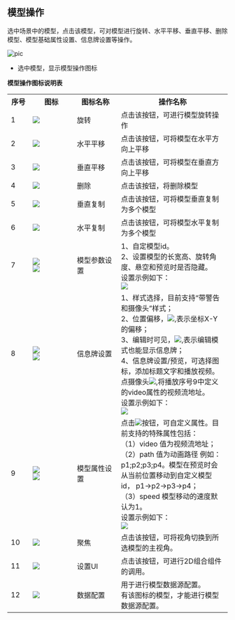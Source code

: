 ##  模型操作

选中场景中的模型，点击该模型，可对模型进行旋转、水平平移、垂直平移、删除模型、模型基础属性设置、信息牌设置等操作。

![pic](/images/view/3D/4.png)
- 选中模型，显示模型操作图标

**模型操作图标说明表**

<table>
<tr><th width="10%">序号</th><th width="20%">图标</th><th width="20%">图标名称</th><th>操作名称</th></tr>
<tr><td>1</td><td><img src="/images/view/3D/5.png"></td><td>旋转</td><td>点击该按钮，可进行模型旋转操作</td></tr>
<tr><td>2</td><td><img src="/images/view/3D/6.png"></td><td>水平平移</td><td>点击该按钮，可将模型在水平方向上平移</td></tr>
<tr><td>3</td><td><img src="/images/view/3D/7.png"></td><td>垂直平移</td><td>点击该按钮，可将模型在垂直方向上平移</td></tr>
<tr><td>4</td><td><img src="/images/view/3D/8.png"></td><td>删除</td><td>点击该按钮，将删除模型</td></tr>
<tr><td>5</td><td><img src="/images/view/3D/9.png"></td><td>垂直复制</td><td>点击该按钮，可将模型垂直复制为多个模型</td></tr>
<tr><td>6</td><td><img src="/images/view/3D/10.png"></td><td>水平复制</td><td>点击该按钮，可将模型水平复制为多个模型</td></tr>
<tr><td>7</td><td><img src="/images/view/3D/11.png"><br><img src="/images/view/3D/12.png"></td><td>模型参数设置</td><td>1、自定模型id。<br>2、设置模型的长宽高、旋转角度、悬空和预览时是否隐藏。<br>设置示例如下：<br><img src="/images/view/3D/13.png"></td></tr>
<tr><td>8</td><td><img src="/images/view/3D/11.png"><br><img src="/images/view/3D/14.png"></td><td>信息牌设置</td><td>1、样式选择，目前支持“带警告和摄像头”样式；<br>2、位置偏移，<img src="/images/view/3D/15.png">,表示坐标X-Y的偏移；<br>3、编辑时可见，<img src="/images/view/3D/16.png">,表示编辑模式也能显示信息牌；<br>4、信息牌设置/预览，可选择图标，添加标题文字和播放视频。<br>点摄像头<img src="/images/view/3D/17.png">,将播放序号9中定义的video属性的视频流地址。<br>设置示例如下：<br><img src="/images/view/3D/18.png"></td></tr>
<tr><td>9</td><td><img src="/images/view/3D/11.png"><br><img src="/images/view/3D/19.png"></td><td>模型属性设置</td><td>点击<img src="/images/view/3D/20.png">按钮，可自定义属性。目前支持的特殊属性包括：<br>（1）video 值为视频流地址；<br>（2）path  值为动画路径 例如：p1;p2;p3;p4。模型在预览时会从当前位置移动到自定义模型id， p1→p2→p3→p4；<br>（3）speed  模型移动的速度默认为1。<br>设置示例如下：<br><img src="/images/view/3D/21.png"></td></tr>
<tr><td>10</td><td><img src="/images/view/3D/22.png"></td><td>聚焦</td><td>点击该按钮，可将视角切换到所选模型的主视角。</td></tr>
<tr><td>11</td><td><img src="/images/view/3D/23.png"></td><td>设置UI</td><td>点击该按钮，可进行2D组合组件的调用。</td></tr>
<tr><td>12</td><td><img src="/images/view/3D/24.png"></td><td>数据配置</td><td>用于进行模型数据源配置。<br>有该图标的模型，才能进行模型数据源配置。</td></tr>
</table>